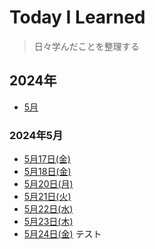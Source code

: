 # Today I Learned
> 日々学んだことを整理する

## 2024年
* [5月](#2024年5月)

### 2024年5月
* [5月17日(金)](202405/20240517.md)
* [5月18日(金)](202405/20240518.md)
* [5月20日(月)](202405/20240520.md)
* [5月21日(火)](202405/20240521.md)
* [5月22日(水)](202405/20240522.md)
* [5月23日(木)](202405/20240523.md)
* [5月24日(金)](202405/20240524.md)
テスト